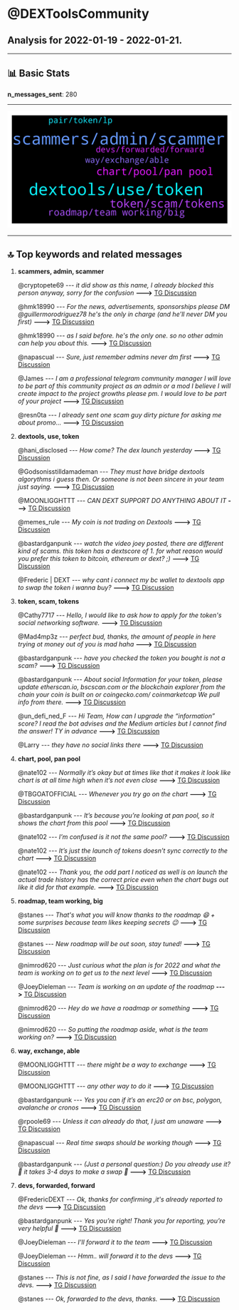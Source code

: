 # **@DEXToolsCommunity**
 ## Analysis for **2022-01-19** - **2022-01-21**.

---

## 📊 **Basic Stats**

**n_messages_sent**: 280

---
![wordcloud](DEXToolsCommunity_2Days_wordcloud.png)

---


## 🔝 **Top keywords and related messages**

1. **scammers, admin, scammer**

    @cryptopete69 --- *it did show as this name, I already blocked this person anyway, sorry for the confusion* **--->** [TG Discussion](https://t.me/DEXToolsCommunity/326425)

    @hmk18990 --- *For the news, advertisements, sponsorships please DM @guillermorodriguez78 he's the only in charge (and he'll never DM you first)* **--->** [TG Discussion](https://t.me/DEXToolsCommunity/326896)

    @hmk18990 --- *as I said before. he's the only one. so no other admin can help you about this.* **--->** [TG Discussion](https://t.me/DEXToolsCommunity/326905)

    @napascual --- *Sure, just remember admins never dm first* **--->** [TG Discussion](https://t.me/DEXToolsCommunity/326413)

    @James --- *I am a professional telegram community manager I will love to be part of this  community project as an admin or a mod I believe I will create impact to the project growths please pm. I would love to be part of your  project* **--->** [TG Discussion](https://t.me/DEXToolsCommunity/327274)

    @resn0ta --- *I already sent one scam guy dirty picture for asking me about promo...* **--->** [TG Discussion](https://t.me/DEXToolsCommunity/326906)

2. **dextools, use, token**

    @hani_disclosed --- *How come? The dex launch yesterday* **--->** [TG Discussion](https://t.me/DEXToolsCommunity/327473)

    @Godsonisstilldamademan --- *They must have bridge dextools algorythms i guess then. Or someone is not been sincere in your team just saying.* **--->** [TG Discussion](https://t.me/DEXToolsCommunity/327529)

    @MOONLIGGHTTT --- *CAN DEXT SUPPORT DO ANYTHING ABOUT IT* **--->** [TG Discussion](https://t.me/DEXToolsCommunity/327258)

    @memes_rule --- *My coin is not trading on Dextools* **--->** [TG Discussion](https://t.me/DEXToolsCommunity/326593)

    @bastardganpunk --- *watch the video joey posted, there are different kind of scams. this token has a dextscore of 1. for what reason would you prefer this token to bitcoin, ethereum or dext? ;)* **--->** [TG Discussion](https://t.me/DEXToolsCommunity/327236)

    @Frederic | DEXT --- *why cant i connect my bc wallet to dextools app to swap the token i wanna buy?* **--->** [TG Discussion](https://t.me/DEXToolsCommunity/326323)

3. **token, scam, tokens**

    @Cathy7717 --- *Hello, I would like to ask how to apply for the token's social networking software.* **--->** [TG Discussion](https://t.me/DEXToolsCommunity/327414)

    @Mad4mp3z --- *perfect bud, thanks, the amount of people in here trying ot money out of you is mad haha* **--->** [TG Discussion](https://t.me/DEXToolsCommunity/327163)

    @bastardganpunk --- *have you checked the token you bought is not a scam?* **--->** [TG Discussion](https://t.me/DEXToolsCommunity/327218)

    @bastardganpunk --- *About social Information for your token, please update etherscan.io, bscscan.com or the blockchain explorer from the chain your coin is built on or coingecko.com/ coinmarketcap We pull info from there.* **--->** [TG Discussion](https://t.me/DEXToolsCommunity/327333)

    @un_defi_ned_F --- *Hi Team, How can I upgrade the “information” score? I read the bot advises and the Medium articles but I cannot find the answer! TY in advance* **--->** [TG Discussion](https://t.me/DEXToolsCommunity/327331)

    @Larry --- *they have no social links there* **--->** [TG Discussion](https://t.me/DEXToolsCommunity/326528)

4. **chart, pool, pan pool**

    @nate102 --- *Normally it’s okay but at times like that it makes it look like chart is at all time high when it’s not even close* **--->** [TG Discussion](https://t.me/DEXToolsCommunity/327403)

    @TBGOATOFFICIAL --- *Whenever you try go on the chart* **--->** [TG Discussion](https://t.me/DEXToolsCommunity/327497)

    @bastardganpunk --- *It’s because you’re looking at pan pool, so it shows the chart from this pool* **--->** [TG Discussion](https://t.me/DEXToolsCommunity/327387)

    @nate102 --- *I’m confused is it not the same pool?* **--->** [TG Discussion](https://t.me/DEXToolsCommunity/327389)

    @nate102 --- *It’s just the launch of tokens doesn’t sync correctly to the chart* **--->** [TG Discussion](https://t.me/DEXToolsCommunity/327397)

    @nate102 --- *Thank you, the odd part I noticed as well is on launch the actual trade history has the correct price even when the chart bugs out like it did for that example.* **--->** [TG Discussion](https://t.me/DEXToolsCommunity/327405)

5. **roadmap, team working, big**

    @stanes --- *That's what you will know thanks to the roadmap 😄 + some surprises because team likes keeping secrets 😉* **--->** [TG Discussion](https://t.me/DEXToolsCommunity/327537)

    @stanes --- *New roadmap will be out soon, stay tuned!* **--->** [TG Discussion](https://t.me/DEXToolsCommunity/327527)

    @nimrod620 --- *Just curious what the plan is for 2022 and what the team is working on to get us to the next level* **--->** [TG Discussion](https://t.me/DEXToolsCommunity/327525)

    @JoeyDieleman --- *Team is working on an update of the roadmap* **--->** [TG Discussion](https://t.me/DEXToolsCommunity/327503)

    @nimrod620 --- *Hey do we have a roadmap or something* **--->** [TG Discussion](https://t.me/DEXToolsCommunity/327500)

    @nimrod620 --- *So putting the roadmap aside, what is the team working on?* **--->** [TG Discussion](https://t.me/DEXToolsCommunity/327535)

6. **way, exchange, able**

    @MOONLIGGHTTT --- *there might be a way to exchange* **--->** [TG Discussion](https://t.me/DEXToolsCommunity/327222)

    @MOONLIGGHTTT --- *any other way to do it* **--->** [TG Discussion](https://t.me/DEXToolsCommunity/327217)

    @bastardganpunk --- *Yes you can if it’s an erc20 or on bsc, polygon, avalanche or cronos* **--->** [TG Discussion](https://t.me/DEXToolsCommunity/327175)

    @rpoole69 --- *Unless it can already do that, I just am unaware* **--->** [TG Discussion](https://t.me/DEXToolsCommunity/326934)

    @napascual --- *Real time swaps should be working though* **--->** [TG Discussion](https://t.me/DEXToolsCommunity/326507)

    @bastardganpunk --- *(Just a personal question:) Do you already use it? 🤔 it takes 3-4 days to make a swap 🤔* **--->** [TG Discussion](https://t.me/DEXToolsCommunity/327474)

7. **devs, forwarded, forward**

    @FredericDEXT --- *Ok, thanks for confirming ,it's already reported to the devs* **--->** [TG Discussion](https://t.me/DEXToolsCommunity/326562)

    @bastardganpunk --- *Yes you’re right! Thank you for reporting, you’re very helpful 🙂* **--->** [TG Discussion](https://t.me/DEXToolsCommunity/327404)

    @JoeyDieleman --- *I'll forward it to the team* **--->** [TG Discussion](https://t.me/DEXToolsCommunity/327522)

    @JoeyDieleman --- *Hmm.. will forward it to the devs* **--->** [TG Discussion](https://t.me/DEXToolsCommunity/326484)

    @stanes --- *This is not fine, as I said I have forwarded the issue to the devs.* **--->** [TG Discussion](https://t.me/DEXToolsCommunity/326359)

    @stanes --- *Ok, forwarded to the devs, thanks.* **--->** [TG Discussion](https://t.me/DEXToolsCommunity/326353)

